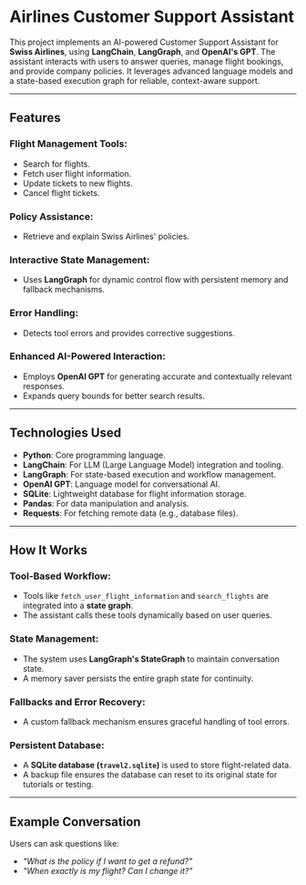 # Airlines Customer Support Assistant

This project implements an AI-powered Customer Support Assistant for **Swiss Airlines**, using **LangChain**, **LangGraph**, and **OpenAI's GPT**. The assistant interacts with users to answer queries, manage flight bookings, and provide company policies. It leverages advanced language models and a state-based execution graph for reliable, context-aware support.

---

## Features

### Flight Management Tools:
- Search for flights.
- Fetch user flight information.
- Update tickets to new flights.
- Cancel flight tickets.

### Policy Assistance:
- Retrieve and explain Swiss Airlines' policies.

### Interactive State Management:
- Uses **LangGraph** for dynamic control flow with persistent memory and fallback mechanisms.

### Error Handling:
- Detects tool errors and provides corrective suggestions.

### Enhanced AI-Powered Interaction:
- Employs **OpenAI GPT** for generating accurate and contextually relevant responses.
- Expands query bounds for better search results.

---

## Technologies Used
- **Python**: Core programming language.
- **LangChain**: For LLM (Large Language Model) integration and tooling.
- **LangGraph**: For state-based execution and workflow management.
- **OpenAI GPT**: Language model for conversational AI.
- **SQLite**: Lightweight database for flight information storage.
- **Pandas**: For data manipulation and analysis.
- **Requests**: For fetching remote data (e.g., database files).

---

## How It Works

### Tool-Based Workflow:
- Tools like `fetch_user_flight_information` and `search_flights` are integrated into a **state graph**.
- The assistant calls these tools dynamically based on user queries.

### State Management:
- The system uses **LangGraph's StateGraph** to maintain conversation state.
- A memory saver persists the entire graph state for continuity.

### Fallbacks and Error Recovery:
- A custom fallback mechanism ensures graceful handling of tool errors.

### Persistent Database:
- A **SQLite database (`travel2.sqlite`)** is used to store flight-related data.
- A backup file ensures the database can reset to its original state for tutorials or testing.

---

## Example Conversation

Users can ask questions like:
- *"What is the policy if I want to get a refund?"*
- *"When exactly is my flight? Can I change it?"*
